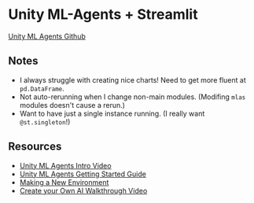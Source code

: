 # Unity ML-Agents + Streamlit

[Unity ML Agents Github](https://github.com/Unity-Technologies/ml-agents)

## Notes

- I always struggle with creating nice charts! Need to get more fluent at `pd.DataFrame`.
- Not auto-rerunning when I change non-main modules. (Modifing `mlas` modules doesn't cause a rerun.)
- Want to have just a single instance running. (I really want `@st.singleton`!)

## Resources

- [Unity ML Agents Intro Video](https://www.youtube.com/watch?v=i0Vt7l3XrIU)
- [Unity ML Agents Getting Started Guide](https://github.com/Unity-Technologies/ml-agents/blob/release_4_docs/docs/Getting-Started.md)
- [Making a New Environment](https://github.com/Unity-Technologies/ml-agents/blob/release_4_docs/docs/Learning-Environment-Create-New.md)
- [Create your Own AI Walkthrough Video](https://www.youtube.com/watch?v=2Js4KiDwiyU)
